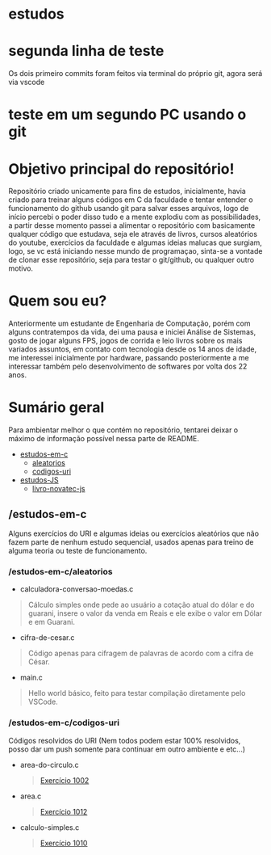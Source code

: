 # estudos
# segunda linha de teste
Os dois primeiro commits foram feitos via terminal do próprio git, agora será via vscode

# teste em um segundo PC usando o git


# Objetivo principal do repositório!
Repositório criado unicamente para fins de estudos, inicialmente, havia criado para treinar alguns códigos em C da faculdade e tentar entender o funcionamento do github usando git para salvar esses arquivos, logo de início percebi o poder disso tudo e a mente explodiu com as possibilidades, a partir desse momento passei a alimentar o repositório com basicamente qualquer código que estudava, seja ele através de livros, cursos aleatórios do youtube, exercícios da faculdade e algumas ideias malucas que surgiam, logo, se vc está iniciando nesse mundo de programaçao, sinta-se a vontade de clonar esse repositório, seja para testar o git/github, ou qualquer outro motivo.

# Quem sou eu?
Anteriormente um estudante de Engenharia de Computação, porém com alguns contratempos da vida, dei uma pausa e iniciei Análise de Sistemas, gosto de jogar alguns FPS, jogos de corrida e leio livros sobre os mais variados assuntos, em contato com tecnologia desde os 14 anos de idade, me interessei inicialmente por hardware, passando posteriormente a me interessar também pelo desenvolvimento de softwares por volta dos 22 anos.

# Sumário geral
Para ambientar melhor o que contém no repositório, tentarei deixar o máximo de informação possível nessa parte de README.

- [estudos-em-c](#estudos-em-c)
    - [aleatorios](#aleatorios)
    - [codigos-uri](#codigos-uri)
- [estudos-JS](#estudos-js)
    - [livro-novatec-js](#livro-novatec-js)

## /estudos-em-c <a name="estudos-em-c"></a>
Alguns exercícios do URI e algumas ideias ou exercícios aleatórios que não fazem parte de nenhum estudo sequencial, usados apenas para treino de alguma teoria ou teste de funcionamento.

### /estudos-em-c/aleatorios <a name="aleatorios"></a>
- calculadora-conversao-moedas.c
> Cálculo simples onde pede ao usuário a cotação atual do dólar e do guarani, insere o valor da venda em Reais e ele exibe o valor em Dólar e em Guarani.

- cifra-de-cesar.c
> Código apenas para cifragem de palavras de acordo com a cifra de César.

- main.c
> Hello world básico, feito para testar compilação diretamente pelo VSCode.

### /estudos-em-c/codigos-uri <a name="codigos-uri"></a>
Códigos resolvidos do URI (Nem todos podem estar 100% resolvidos, posso dar um push somente para continuar em outro ambiente e etc...)

- area-do-circulo.c
    > [Exercício 1002](https://www.urionlinejudge.com.br/judge/pt/problems/view/1002)

- area.c
    > [Exercício 1012](https://www.urionlinejudge.com.br/judge/pt/problems/view/1012)

- calculo-simples.c
    > [Exercício 1010](https://www.urionlinejudge.com.br/judge/pt/problems/view/1010)